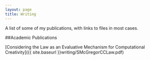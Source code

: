 ```yaml
---
layout: page
title: Writing
---
```


<p class="message">
  A list of some of my publications, with links to files in most cases.
</p>

##Academic Publications

[Considering the Law as an Evaluative Mechanism for Computational Creativity]({{ site.baseurl }}writing/SMcGregorCCLaw.pdf)
